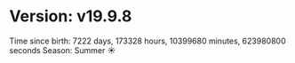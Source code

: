 # Version: v19.9.8
Time since birth: 7222 days, 173328 hours, 10399680 minutes, 623980800 seconds
Season: Summer ☀️
